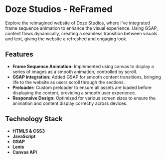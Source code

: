 # Doze Studios - ReFramed

Explore the reimagined website of Doze Studios, where I've integrated frame sequence animation to enhance the visual experience. Using GSAP, content flows dynamically, creating a seamless transition between visuals and text, giving the website a refreshed and engaging look.

## Features

- **Frame Sequence Animation:** Implemented using canvas to display a series of images as a smooth animation, controlled by scroll.
- **GSAP Integration:** Added GSAP for smooth content transitions, bringing life to the website as users scroll through the sections.
- **Preloader:** Custom preloader to ensure all assets are loaded before displaying the content, providing a smooth user experience.
- **Responsive Design:** Optimized for various screen sizes to ensure the animation and content display correctly across devices.

## Technology Stack

- **HTML5 & CSS3**
- **JavaScript**
- **GSAP**
- **Lenis**
- **Canvas API**

